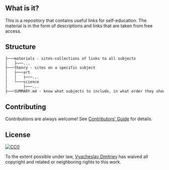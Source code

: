 ## What is it?

This is a repository that contains useful links for self-education.
The material is in the form of descriptions and links that are taken from free access.


## Structure

``` markdown
├───materials - sites-collections of links to all subjects
│   ├───...
├───theory - sites on a specific subject
│   ├───art
│   │   ├───...
│   └───science
│       ├───...
├───SUMMARY.md - know what subjects to include, in what order they should appear

```


## Contributing

Contributions are always welcome!
See [Contributors' Guide](CONTRIBUTING.md) for details.


## License

[![CC0](http://mirrors.creativecommons.org/presskit/buttons/88x31/svg/cc-zero.svg)](https://creativecommons.org/publicdomain/zero/1.0/)

To the extent possible under law, [Vyacheslav Dmitriev](https://github.com/jestenough) has waived all copyright and related or neighboring rights to this work.

